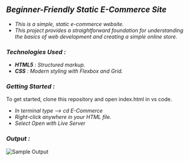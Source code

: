 ## *Beginner-Friendly Static E-Commerce Site*
+ *This is a simple, static e-commerce website.*
+ *This project provides a straightforward foundation for understanding the basics of web development and creating a simple online store.*

### *Technologies Used :*
+ ***HTML5** : Structured markup.*
+ ***CSS** : Modern styling with Flexbox and Grid.*

### *Getting Started :*
To get started, clone this repository and open index.html in vs code.
+ *In terminal type --> cd E-Commerce*
+ *Right-click anywhere in your HTML file.*
+ *Select Open with Live Server*

### *Output :*

  ![Sample Output](../images/output.png)